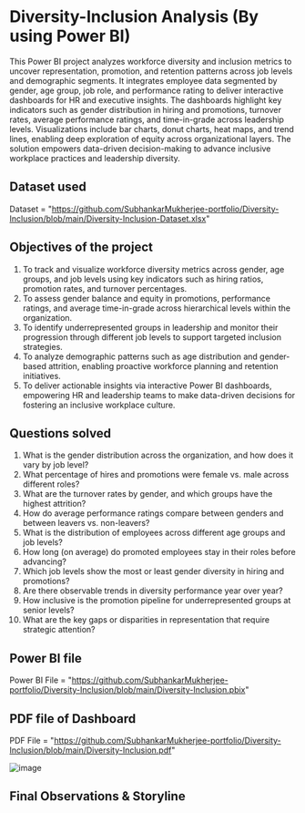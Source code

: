 # Diversity-Inclusion Analysis (By using Power BI)
This Power BI project analyzes workforce diversity and inclusion metrics to uncover representation, promotion, and retention patterns across job levels and demographic segments. It integrates employee data segmented by gender, age group, job role, and performance rating to deliver interactive dashboards for HR and executive insights. The dashboards highlight key indicators such as gender distribution in hiring and promotions, turnover rates, average performance ratings, and time-in-grade across leadership levels. Visualizations include bar charts, donut charts, heat maps, and trend lines, enabling deep exploration of equity across organizational layers. The solution empowers data-driven decision-making to advance inclusive workplace practices and leadership diversity.

## Dataset used
Dataset = "https://github.com/SubhankarMukherjee-portfolio/Diversity-Inclusion/blob/main/Diversity-Inclusion-Dataset.xlsx"

## Objectives of the project
1) To track and visualize workforce diversity metrics across gender, age groups, and job levels using key indicators such as hiring ratios, promotion rates, and turnover percentages.
2) To assess gender balance and equity in promotions, performance ratings, and average time-in-grade across hierarchical levels within the organization.
3) To identify underrepresented groups in leadership and monitor their progression through different job levels to support targeted inclusion strategies.
4) To analyze demographic patterns such as age distribution and gender-based attrition, enabling proactive workforce planning and retention initiatives.
5) To deliver actionable insights via interactive Power BI dashboards, empowering HR and leadership teams to make data-driven decisions for fostering an inclusive workplace culture.

   
## Questions solved 
1) What is the gender distribution across the organization, and how does it vary by job level?
2) What percentage of hires and promotions were female vs. male across different roles?
3) What are the turnover rates by gender, and which groups have the highest attrition?
4) How do average performance ratings compare between genders and between leavers vs. non-leavers?
5) What is the distribution of employees across different age groups and job levels?
6) How long (on average) do promoted employees stay in their roles before advancing?
7) Which job levels show the most or least gender diversity in hiring and promotions?
8) Are there observable trends in diversity performance year over year?
9) How inclusive is the promotion pipeline for underrepresented groups at senior levels?
10) What are the key gaps or disparities in representation that require strategic attention?


## Power BI file
Power BI File = "https://github.com/SubhankarMukherjee-portfolio/Diversity-Inclusion/blob/main/Diversity-Inclusion.pbix"

## PDF file of Dashboard
PDF File =  "https://github.com/SubhankarMukherjee-portfolio/Diversity-Inclusion/blob/main/Diversity-Inclusion.pdf"

![image](https://github.com/user-attachments/assets/676bdc45-2acc-45a4-8613-f7fa58d8477c)


## Final Observations & Storyline
